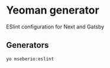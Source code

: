 # Yeoman generator
ESlint configuration for Next and Gatsby

## Generators
```
yo mseberio:eslint

```